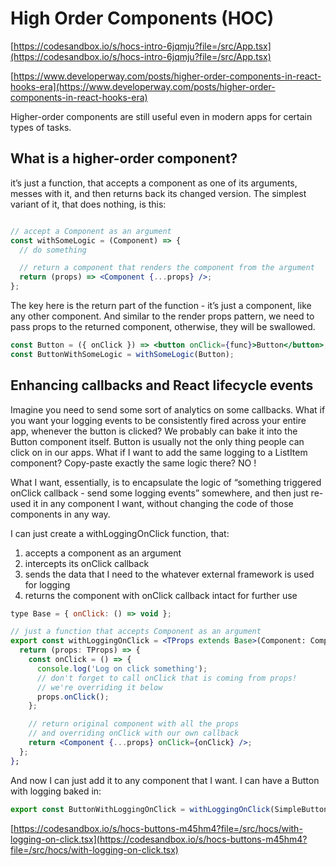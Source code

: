 # High Order Components (HOC)

[https://codesandbox.io/s/hocs-intro-6jqmju?file=/src/App.tsx](https://codesandbox.io/s/hocs-intro-6jqmju?file=/src/App.tsx)

[https://www.developerway.com/posts/higher-order-components-in-react-hooks-era](https://www.developerway.com/posts/higher-order-components-in-react-hooks-era)

Higher-order components are still useful even in modern apps for certain types of tasks.

## What is a higher-order component?

it’s just a function, that accepts a component as one of its arguments, messes with it, and then returns back its changed version. The simplest variant of it, that does nothing, is this:

```jsx title='HOC'

// accept a Component as an argument
const withSomeLogic = (Component) => {
  // do something

  // return a component that renders the component from the argument
  return (props) => <Component {...props} />;
};
```

The key here is the return part of the function - it’s just a component, like any other component. And similar to the render props pattern, we need to pass props to the returned component, otherwise, they will be swallowed.

```jsx title='UseEffect vc useCallback Example'
const Button = ({ onClick }) => <button onClick={func}>Button</button>;
const ButtonWithSomeLogic = withSomeLogic(Button);
```

## Enhancing callbacks and React lifecycle events

Imagine you need to send some sort of analytics on some callbacks. What if you want your logging events to be consistently fired across your entire app, whenever the button is clicked? 
We probably can bake it into the Button component itself.
Button is usually not the only thing people can click on in our apps. What if I want to add the same logging to a ListItem component? Copy-paste exactly the same logic there? NO ! 

What I want, essentially, is to encapsulate the logic of “something triggered onClick callback - send some logging events” somewhere, and then just re-used it in any component I want, without changing the code of those components in any way.

I can just create a withLoggingOnClick function, that:

1) accepts a component as an argument
2) intercepts its onClick callback
3) sends the data that I need to the whatever external framework is used for logging
4) returns the component with onClick callback intact for further use

```jsx title='HOC callback'
type Base = { onClick: () => void };

// just a function that accepts Component as an argument
export const withLoggingOnClick = <TProps extends Base>(Component: ComponentType<TProps>) => {
  return (props: TProps) => {
    const onClick = () => {
      console.log('Log on click something');
      // don't forget to call onClick that is coming from props!
      // we're overriding it below
      props.onClick();
    };

    // return original component with all the props
    // and overriding onClick with our own callback
    return <Component {...props} onClick={onClick} />;
  };
};
```
And now I can just add it to any component that I want. I can have a Button with logging baked in:
```jsx title='HOC callback button'
export const ButtonWithLoggingOnClick = withLoggingOnClick(SimpleButton);
```
[https://codesandbox.io/s/hocs-buttons-m45hm4?file=/src/hocs/with-logging-on-click.tsx](https://codesandbox.io/s/hocs-buttons-m45hm4?file=/src/hocs/with-logging-on-click.tsx)

